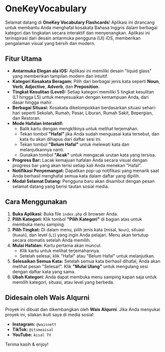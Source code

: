 # OneKeyVocabulary

Selamat datang di **OneKey Vocabulary Flashcards**! Aplikasi ini dirancang untuk membantu Anda menghafal kosakata Bahasa Inggris dalam berbagai kategori dan tingkatan secara interaktif dan menyenangkan. Aplikasi ini terinspirasi dari desain antarmuka pengguna (UI) iOS, memberikan pengalaman visual yang bersih dan modern.

## Fitur Utama

-   **Antarmuka Elegan ala iOS:** Aplikasi ini memiliki desain "liquid glass" yang memberikan tampilan modern dan intuitif.
-   **Kategori Kosakata Beragam:** Pilih dari berbagai jenis kata seperti **Noun**, **Verb**, **Adjective**, **Adverb**, dan **Preposition**.
-   **Tingkat Kesulitan (Level):** Setiap kategori memiliki 5 tingkat kesulitan (L1 hingga L5) untuk menyesuaikan dengan kemampuan Anda, dari dasar hingga mahir.
-   **Berbagai Situasi:** Kosakata dikelompokkan berdasarkan situasi sehari-hari seperti Sekolah, Rumah, Pasar, Liburan, Rumah Sakit, Bepergian, dan Restoran.
-   **Mode Hafalan Interaktif:**
    -   Balik kartu dengan mengkliknya untuk melihat terjemahan.
    -   Tekan tombol **"Hafal"** jika Anda sudah menguasai kata tersebut, dan kata itu akan dihapus dari daftar sesi ini.
    -   Tekan tombol **"Belum Hafal"** untuk melewati kata dan melanjutkannya nanti.
    -   Gunakan tombol **"Acak"** untuk mengacak urutan kata yang tersisa.
-   **Progress Bar:** Lacak kemajuan hafalan Anda secara visual dengan progress bar yang akan terisi setiap kali Anda menekan "Hafal".
-   **Notifikasi Penyemangat:** Dapatkan pop-up notifikasi yang menarik saat Anda berhasil menghafal semua kata dalam daftar yang dipilih.
-   **Modal Selamat Datang:** Pengguna baru akan disambut dengan pesan selamat datang yang berisi tautan sosial media.

## Cara Menggunakan

1.  **Buka Aplikasi:** Buka file `index.php` di browser Anda.
2.  **Pilih Kategori:** Klik tombol **"Pilih Kategori"** di bagian atas untuk membuka menu samping.
3.  **Pilih Tingkat:** Di dalam menu, pilih jenis kata (misal, `Noun`), situasi (`Rumah`), dan level (`L1`) yang ingin Anda pelajari. Menu akan tertutup secara otomatis setelah Anda memilih.
4.  **Mulai Hafalan:** Kartu pertama akan muncul.
    -   Klik kartu untuk melihat terjemahannya.
    -   Setelah selesai, klik "Hafal" atau "Belum Hafal" untuk melanjutkan.
5.  **Selesaikan Semua Kata:** Setelah semua kata berhasil dihafal, Anda akan melihat pesan "Selesai!". Klik **"Mulai Ulang"** untuk mengulang sesi dengan daftar kata yang sama.
6.  **Ubah Kategori:** Anda dapat membuka menu samping kapan saja untuk memilih kategori, situasi, atau level yang berbeda.

## Didesain oleh Wais Alqurni

Proyek ini dibuat dan dikembangkan oleh **Wais Alqurni**. Jika Anda menyukai proyek ini, silakan ikuti saya di media sosial:

-   **Instagram:** `@waisnett`
-   **TikTok:** `@itsmeaisal`
-   **YouTube:** `Aisal TV`

Terima kasih & enjoy!

